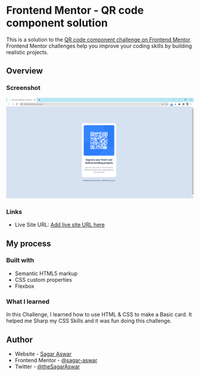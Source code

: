 # Frontend Mentor - QR code component solution

This is a solution to the [QR code component challenge on Frontend Mentor](https://www.frontendmentor.io/challenges/qr-code-component-iux_sIO_H). 
Frontend Mentor challenges help you improve your coding skills by building realistic projects. 

## Overview

### Screenshot

![](/QR%20Code%20Challenge%20Frontend%20Mentor%20ScreenShot.png)

### Links

- Live Site URL: [Add live site URL here](https://sagar-aswar.github.io/QR-Code-Component-Challenge-FrontEnd_Mentor/)

## My process

### Built with

- Semantic HTML5 markup
- CSS custom properties
- Flexbox

### What I learned

In this Challenge, I learned how to use HTML & CSS to make a Basic card. It helped me Sharp my CSS Skills and it was fun doing this challenge.

## Author

- Website - [Sagar Aswar](https://github.com/sagar-aswar)
- Frontend Mentor - [@sagar-aswar](https://www.frontendmentor.io/profile/sagar-aswar)
- Twitter - [@theSagarAswar](https://www.twitter.com/theSagarAswar)
